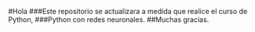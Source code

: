 #Hola
###Este repositorio se actualizara a medida que realice el curso de Python,
###Python con redes neuronales.
##Muchas gracias. 
